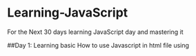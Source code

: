 # Learning-JavaScript
For the Next 30 days learning JavaScript day and mastering it

##Day 1:
   Learning basic How to use Javascript in html file using <script> tag with  "<!-- -->"
   and about the variable which declared using "var Keyword
##Day 2:
 Learned about How to create a function called hello in for button
